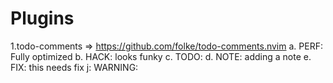 # Plugins

1.todo-comments => https://github.com/folke/todo-comments.nvim
a. PERF: Fully optimized
b. HACK: looks funky
c. TODO:
d. NOTE: adding a note
e. FIX: this needs fix
j: WARNING:

